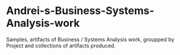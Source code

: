 # Andrei-s-Business-Systems-Analysis-work
Samples, artifacts of Business / Systems Analysis work, groupped by Project and collections of artifacts produced.
